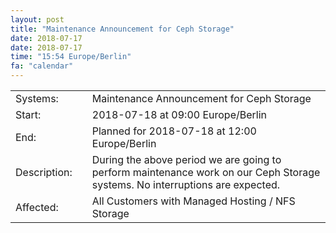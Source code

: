 ```yaml
---
layout: post
title: "Maintenance Announcement for Ceph Storage"
date: 2018-07-17
date: 2018-07-17
time: "15:54 Europe/Berlin"
fa: "calendar"
---
```


|                   |   |                                                                      |
|-------------------|---|----------------------------------------------------------------------|
| Systems:          |   | Maintenance Announcement for Ceph Storage|
| Start:            |   | 2018-07-18 at 09:00 Europe/Berlin |
| End:              |   | Planned for 2018-07-18 at 12:00  Europe/Berlin |
| Description:      |   | During the above period we are going to perform maintenance work on our Ceph Storage systems. No interruptions are expected. |
| Affected:         |   |All Customers with Managed Hosting / NFS Storage |